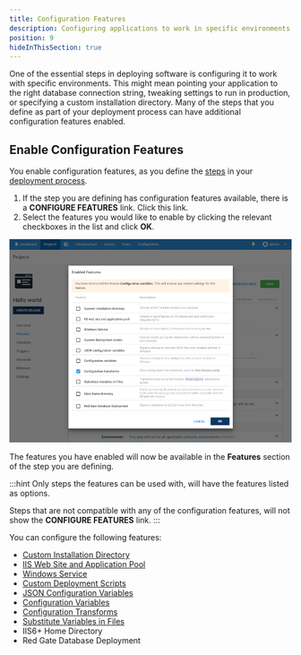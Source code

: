 ```yaml
---
title: Configuration Features
description: Configuring applications to work in specific environments is an essential part of deploying applications with Octopus Deploy and this can include updating database connection strings and app settings.
position: 9
hideInThisSection: true
---
```


One of the essential steps in deploying software is configuring it to work with specific environments. This might mean pointing your application to the right database connection string, tweaking settings to run in production, or specifying a custom installation directory. Many of the steps that you define as part of your deployment process can have additional configuration features enabled.

## Enable Configuration Features

You enable configuration features, as you define the [steps](/docs/deployment-process/steps/index.md) in your [deployment process](/docs/deployment-process/index.md).

1. If the step you are defining has configuration features available, there is a **CONFIGURE FEATURES** link. Click this link.
1. Select the features you would like to enable by clicking the relevant checkboxes in the list and click **OK**.

![Configuration Transforms screenshot](configuration-transforms.png)

The features you have enabled will now be available in the **Features** section of the step you are defining.

:::hint
Only steps the features can be used with, will have the features listed as options.

Steps that are not compatible with any of the configuration features, will not show the **CONFIGURE FEATURES** link.
:::

You can configure the following features:

- [Custom Installation Directory](/docs/deployment-process/configuration-features/custom-installation-directory.md)
- [IIS Web Site and Application Pool](/docs/deployment-process/configuration-features/iis-website-and-application-pool.md)
- [Windows Service](/docs/deployment-examples/windows-services.md)
- [Custom Deployment Scripts](/docs/deployment-examples/custom-scripts/index.md)
- [JSON Configuration Variables](/docs/deployment-process/configuration-features/json-configuration-variables-feature.md)
- [Configuration Variables](/docs/deployment-process/configuration-features/configuration-variables.md)
- [Configuration Transforms](/docs/deployment-process/configuration-features/configuration-transforms.md)
- [Substitute Variables in Files](/docs/deployment-process/configuration-features/substitute-variables-in-files.md)
- IIS6+ Home Directory
- Red Gate Database Deployment
